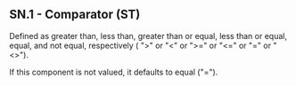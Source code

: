 ## SN.1 - Comparator (ST)

Defined as greater than, less than, greater than or equal, less than or equal, equal, and not equal, respectively ( ">" or "&lt;" or ">=" or "&lt;=" or "=" or "&lt;>").

If this component is not valued, it defaults to equal ("=").
